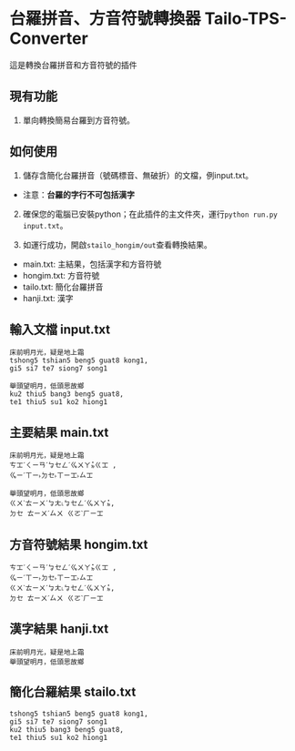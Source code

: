 # 台羅拼音、方音符號轉換器 Tailo-TPS-Converter
這是轉換台羅拼音和方音符號的插件

## 現有功能
1. 單向轉換簡易台羅到方音符號。

## 如何使用
1. 儲存含簡化台羅拼音（號碼標音、無破折）的文檔，例input.txt。
* 注意：**台羅的字行不可包括漢字**

2. 確保您的電腦已安裝python；在此插件的主文件夾，運行`python run.py input.txt`。

3. 如運行成功，開啟`stailo_hongim/out`查看轉換結果。
* main.txt: 主結果，包括漢字和方音符號
* hongim.txt: 方音符號
* tailo.txt: 簡化台羅拼音
* hanji.txt: 漢字

輸入文檔 input.txt
------
```
床前明月光，疑是地上霜
tshong5 tshian5 beng5 guat8 kong1,
gi5 si7 te7 siong7 song1

舉頭望明月，低頭思故鄉
ku2 thiu5 bang3 beng5 guat8,
te1 thiu5 su1 ko2 hiong1
```

主要結果 main.txt
------
```
床前明月光，疑是地上霜
ㄘㆲˊㄑㄧㄢˊㆠㆤㄥˊㆣㄨㄚㆵ̇ㄍㆲ ,
ㆣㄧˊㄒㄧ˫ㄉㆤ˫ㄒㄧㆲ˫ㄙㆲ 

舉頭望明月，低頭思故鄉
ㄍㄨˋㄊㄧㄨˊㆠㄤ˪ㆠㆤㄥˊㆣㄨㄚㆵ̇,
ㄉㆤ ㄊㄧㄨˊㄙㄨ ㄍㄛˋㄏㄧㆲ 
```

方音符號結果 hongim.txt
------
```
ㄘㆲˊㄑㄧㄢˊㆠㆤㄥˊㆣㄨㄚㆵ̇ㄍㆲ ,
ㆣㄧˊㄒㄧ˫ㄉㆤ˫ㄒㄧㆲ˫ㄙㆲ
ㄍㄨˋㄊㄧㄨˊㆠㄤ˪ㆠㆤㄥˊㆣㄨㄚㆵ̇,
ㄉㆤ ㄊㄧㄨˊㄙㄨ ㄍㄛˋㄏㄧㆲ
```

漢字結果 hanji.txt
------
```
床前明月光，疑是地上霜
舉頭望明月，低頭思故鄉
```

簡化台羅結果 stailo.txt
------
```
tshong5 tshian5 beng5 guat8 kong1,
gi5 si7 te7 siong7 song1
ku2 thiu5 bang3 beng5 guat8,
te1 thiu5 su1 ko2 hiong1
```
